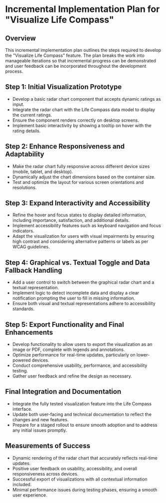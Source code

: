 # Incremental Implementation Plan for "Visualize Life Compass"

## Overview

This incremental implementation plan outlines the steps required to develop the "Visualize Life Compass" feature. The plan breaks the work into manageable iterations so that incremental progress can be demonstrated and user feedback can be incorporated throughout the development process.

## Step 1: Initial Visualization Prototype

- Develop a basic radar chart component that accepts dynamic ratings as input.
- Integrate the radar chart with the Life Compass data model to display the current ratings.
- Ensure the component renders correctly on desktop screens.
- Implement basic interactivity by showing a tooltip on hover with the rating details.

## Step 2: Enhance Responsiveness and Adaptability

- Make the radar chart fully responsive across different device sizes (mobile, tablet, and desktop).
- Dynamically adjust the chart dimensions based on the container size.
- Test and optimize the layout for various screen orientations and resolutions.

## Step 3: Expand Interactivity and Accessibility

- Refine the hover and focus states to display detailed information, including importance, satisfaction, and additional details.
- Implement accessibility features such as keyboard navigation and focus indicators.
- Adapt the visualization for users with visual impairments by ensuring high contrast and considering alternative patterns or labels as per WCAG guidelines.

## Step 4: Graphical vs. Textual Toggle and Data Fallback Handling

- Add a user control to switch between the graphical radar chart and a textual representation.
- Implement logic to detect incomplete data and display a clear notification prompting the user to fill in missing information.
- Ensure both visual and textual representations adhere to accessibility standards.

## Step 5: Export Functionality and Final Enhancements

- Develop functionality to allow users to export the visualization as an image or PDF, complete with legends and annotations.
- Optimize performance for real-time updates, particularly on lower-powered devices.
- Conduct comprehensive usability, performance, and accessibility testing.
- Gather user feedback and refine the design as necessary.

## Final Integration and Documentation

- Integrate the fully tested visualization feature into the Life Compass interface.
- Update both user-facing and technical documentation to reflect the changes and new features.
- Prepare for a staged rollout to ensure smooth adoption and to address any initial issues promptly.

## Measurements of Success

- Dynamic rendering of the radar chart that accurately reflects real-time updates.
- Positive user feedback on usability, accessibility, and overall responsiveness across devices.
- Successful export of visualizations with all contextual information included.
- Minimal performance issues during testing phases, ensuring a smooth user experience.
